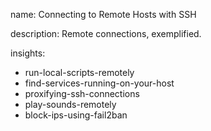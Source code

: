 name: Connecting to Remote Hosts with SSH

description: Remote connections, exemplified.

insights:
  - run-local-scripts-remotely
  - find-services-running-on-your-host
  - proxifying-ssh-connections
  - play-sounds-remotely
  - block-ips-using-fail2ban
 
